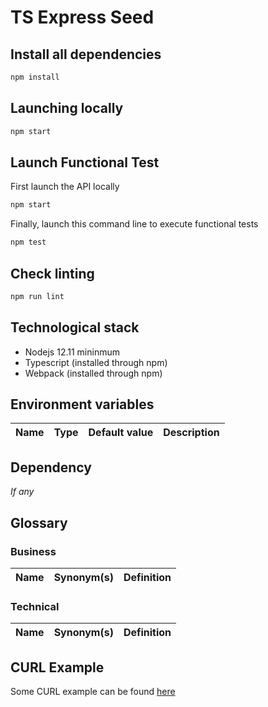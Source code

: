 # TS Express Seed

## Install all dependencies

```bash
npm install
```

## Launching locally

```bash
npm start
```

## Launch Functional Test

First launch the API locally
```bash
npm start
```
Finally, launch this command line to execute functional tests
```bash
npm test
```

## Check linting

```bash
npm run lint
```

## Technological stack

 * Nodejs 12.11 mininmum
 * Typescript (installed through npm)
 * Webpack (installed through npm)

## Environment variables

|Name|Type|Default value|Description|
|--|--|--|--|

## Dependency

_If any_

## Glossary

### Business

|Name|Synonym(s)|Definition|
|--|--|--|

### Technical

|Name|Synonym(s)|Definition|
|--|--|--|

## CURL Example

Some CURL example can be found [here](https://github.com/10ten-me/ts-express-seed/wiki/%5BCURL%5D-CURL-Example)
